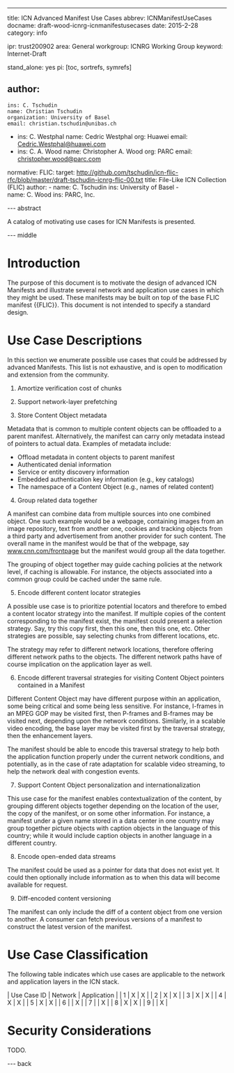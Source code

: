 ---
title: ICN Advanced Manifest Use Cases
abbrev: ICNManifestUseCases
docname: draft-wood-icnrg-icnmanifestusecases
date: 2015-2-28
category: info

ipr: trust200902
area: General
workgroup: ICNRG Working Group
keyword: Internet-Draft

stand_alone: yes
pi: [toc, sortrefs, symrefs]

author:
 -
    ins: C. Tschudin
    name: Christian Tschudin
    organization: University of Basel
    email: christian.tschudin@unibas.ch
 -
    ins: C. Westphal
    name: Cedric Westphal
    org: Huawei
    email: Cedric.Westphal@huawei.com
 -
   ins: C. A. Wood
   name: Christopher A. Wood
   org: PARC
   email: christopher.wood@parc.com

normative:
    FLIC:
        target: http://github.com/tschudin/icn-flic-rfc/blob/master/draft-tschudin-icnrg-flic-00.txt
        title: File-Like ICN Collection (FLIC)
        author:
            -
                name: C. Tschudin
                ins: University of Basel
            -   
                name: C. Wood
                ins: PARC, Inc.

--- abstract

A catalog of motivating use cases for ICN Manifests is presented.

--- middle

Introduction   
============

The purpose of this document is to motivate the design of advanced ICN Manifests and
illustrate several network and application use cases in which they might be used. These manifests may be built
on top of the base FLIC manifest {{FLIC}}. This document is not intended
to specify a standard design.

# Use Case Descriptions

In this section we enumerate possible use cases that could be addressed by advanced
Manifests. This list is not exhaustive, and is open to modification and extension
from the community.

1. Amortize verification cost of chunks

2. Support network-layer prefetching

3. Store Content Object metadata

Metadata that is common to multiple content objects can be offloaded to a parent
manifest. Alternatively, the manifest can carry only metadata instead of pointers
to actual data. Examples of metadata include:

- Offload metadata in content objects to parent manifest
- Authenticated denial information
- Service or entity discovery information
- Embedded authentication key information (e.g., key catalogs)
- The namespace of a Content Object (e.g., names of related content)

4. Group related data together

A manifest can combine data from multiple sources into one combined object. One such
example would be a webpage, containing images from an image repository, text from
another one, cookies and tracking objects from a third party and advertisement from
another provider for such content. The overall name in the manifest would be that of
the webpage, say www.cnn.com/frontpage but the manifest would group all the data together.

The grouping of object together may guide caching policies at the network level, if
caching is allowable. For instance, the objects associated into a common group could
be cached under the same rule.

5. Encode different content locator strategies

A possible use case is to prioritize potential locators and therefore to embed a
content locator strategy into the manifest. If multiple copies of the content
corresponding to the manifest exist, the manifest could present a selection strategy.
Say, try this copy first, then this one, then this one, etc. Other strategies are
possible, say selecting chunks from different locations, etc.

The strategy may refer to different network locations, therefore offering different
network paths to the objects. The different network paths have of course implication
on the application layer as well.

6. Encode different traversal strategies for visiting Content Object pointers
contained in a Manifest

Different Content Object may have different purpose within an application, some being
critical and some being less sensitive. For instance, I-frames in an MPEG GOP may be
visited first, then P-frames and B-frames may be visited next, depending upon the network
conditions. Similarly, in a scalable video encoding, the base layer may be visited
first by the traversal strategy, then the enhancement layers.

The manifest should be able to encode this traversal strategy to help both the
application function properly under the current network conditions, and potentially,
as in the case of rate adaptation for scalable video streaming, to help the network
deal with congestion events.

7. Support Content Object personalization and internationalization

This use case for the manifest enables contextualization of the content, by grouping
different objects together depending on the location of the user, the copy of the
manifest, or on some other information. For instance, a manifest under a given name
stored in a data center in one country may group together picture objects with
caption objects in the language of this country; while it would include caption
objects in another language in a different country.

8. Encode open-ended data streams

The manifest could be used as a pointer for data that does not exist yet. It could
then optionally include information as to when this data will become available
for request.

9. Diff-encoded content versioning

The manifest can only include the diff of a content object from one version to another.
A consumer can fetch previous versions of a manifest to construct the latest version
of the manifest.

# Use Case Classification

The following table indicates which use cases are applicable to the network
and application layers in the ICN stack.

| Use Case ID | Network | Application |
| 1 | X | X |
| 2 | X | X |
| 3 | X | X |
| 4 | X | X |
| 5 | X | X |
| 6 |   | X |
| 7 |   | X |
| 8 | X | X |
| 9 |   | X |

Security Considerations
=======================

TODO.

--- back
